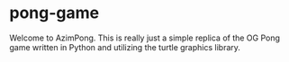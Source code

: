 # pong-game
Welcome to AzimPong. This is really just a simple replica of the OG Pong game written in Python and utilizing the turtle graphics library.
